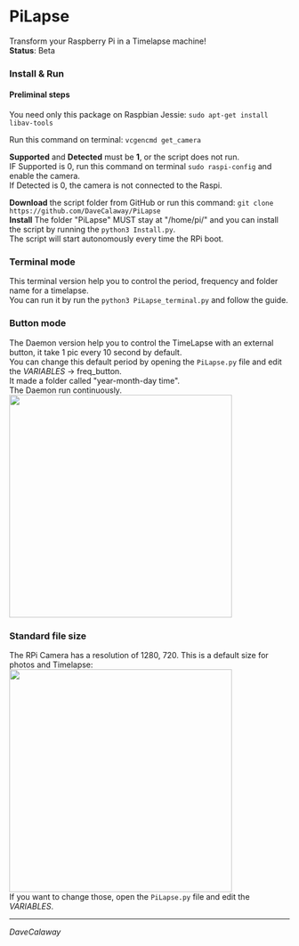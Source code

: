 # PiLapse
Transform your Raspberry Pi in a Timelapse machine!  
**Status**: Beta

### Install & Run
#### Preliminal steps
You need only this package on Raspbian Jessie: `sudo apt-get install libav-tools`  

Run this command on terminal: `vcgencmd get_camera`  


**Supported** and **Detected** must be **1**, or the script does not run.   
IF Supported is 0, run this command on terminal `sudo raspi-config` and enable the camera.   
If Detected is 0, the camera is not connected to the Raspi.   

**Download** the script folder from GitHub or run this command: `git clone https://github.com/DaveCalaway/PiLapse`   
**Install** The folder "PiLapse" MUST stay at "/home/pi/" and you can install the script by running the `python3 Install.py`.  
The script will start autonomously every time the RPi boot.


### Terminal mode
This terminal version help you to control the period, frequency and folder name for a timelapse.  
You can run it by run the `python3 PiLapse_terminal.py` and follow the guide.   


### Button mode
The Daemon version help you to control the TimeLapse with an external button, it take 1 pic every 10 second by default.   
You can change this default period by opening the `PiLapse.py` file and edit the *VARIABLES* -> freq_button.  
It made a folder called "year-month-day time".  
The Daemon run continuously.   
<img src="https://github.com/DaveCalaway/PiLapse/blob/master/image/button.png" width="400">


### Standard file size
The RPi Camera has a resolution of 1280, 720. This is a default size for photos and Timelapse:  
<img src="https://github.com/DaveCalaway/PiLapse/blob/master/image/output_dimension.png" width="400">  
If you want to change those, open the `PiLapse.py` file and edit the *VARIABLES*.  

----------
*DaveCalaway*
